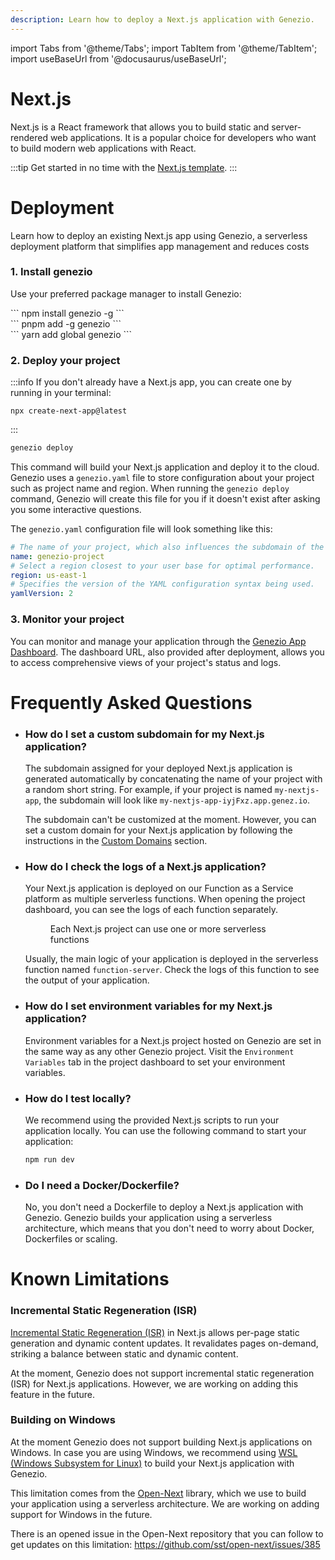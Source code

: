 ```yaml
---
description: Learn how to deploy a Next.js application with Genezio.
---
```


import Tabs from '@theme/Tabs';
import TabItem from '@theme/TabItem';
import useBaseUrl from '@docusaurus/useBaseUrl';

# Next.js

<head>
    <title>Next.js | Genezio Documentation</title>
</head>

Next.js is a React framework that allows you to build static and server-rendered web applications. It is a popular choice for developers who want to build modern web applications with React.

:::tip
Get started in no time with the [Next.js template](https://app.genez.io/nextjs-getting-started).
:::

# Deployment

Learn how to deploy an existing Next.js app using Genezio, a serverless deployment platform that simplifies app management and reduces costs

### 1. Install genezio

Use your preferred package manager to install Genezio:

<Tabs>
  <TabItem className="tab-item" value="npm" label="npm">
<div id="step1-install-npm">
  ```
  npm install genezio -g
  ```
  </div>
  </TabItem>
  <TabItem className="tab-item" value="pnpm" label="pnpm">
  <div id="step1-install-pnpm">
  ```
  pnpm add -g genezio
  ```
  </div>
  </TabItem>
  <TabItem  className="tab-item" value="yarn" label="yarn">
  <div id="step1-install-yarn">
  ```
  yarn add global genezio
  ```
  </div>
  </TabItem>
</Tabs>

### 2. Deploy your project

:::info
If you don't already have a Next.js app, you can create one by running in your terminal:
```
npx create-next-app@latest
```
:::

```bash
genezio deploy
```

This command will build your Next.js application and deploy it to the cloud. Genezio uses a `genezio.yaml` file to store configuration about your project such as project name and region. When running the `genezio deploy` command, Genezio will create this file for you if it doesn't exist after asking you some interactive questions.

The `genezio.yaml` configuration file will look something like this:

```yaml
# The name of your project, which also influences the subdomain of the project.
name: genezio-project
# Select a region closest to your user base for optimal performance.
region: us-east-1
# Specifies the version of the YAML configuration syntax being used.
yamlVersion: 2
```
### 3. Monitor your project
You can monitor and manage your application through the [Genezio App Dashboard](https://app.genez.io/dashboard). The dashboard URL, also provided after deployment, allows you to access comprehensive views of your project's status and logs.

# Frequently Asked Questions

-   ### How do I set a custom subdomain for my Next.js application?

    The subdomain assigned for your deployed Next.js application is generated automatically by concatenating the name of your project with a random short string. For example, if your project is named `my-nextjs-app`, the subdomain will look like `my-nextjs-app-iyjFxz.app.genez.io`.

    The subdomain can't be customized at the moment. However, you can set a custom domain for your Next.js application by following the instructions in the [Custom Domains](/features/custom-domain-configuration.md) section.

-   ### How do I check the logs of a Next.js application?

    Your Next.js application is deployed on our Function as a Service platform as multiple serverless functions. When opening the project dashboard, you can see the logs of each function separately.

    <figure style={{textAlign:"center"}}><img style={{cursor:"pointer"}} src={useBaseUrl("/img/frameworks/nextjs/deployed_functions.png")} alt=""/><figcaption>Each Next.js project can use one or more serverless functions</figcaption></figure>

    Usually, the main logic of your application is deployed in the serverless function named `function-server`. Check the logs of this function to see the output of your application.

-   ### How do I set environment variables for my Next.js application?

    Environment variables for a Next.js project hosted on Genezio are set in the same way as any other Genezio project. Visit the `Environment Variables` tab in the project dashboard to set your environment variables.

-   ### How do I test locally?

    We recommend using the provided Next.js scripts to run your application locally. You can use the following command to start your application:

    ```bash
    npm run dev
    ```

-   ### Do I need a Docker/Dockerfile?

    No, you don't need a Dockerfile to deploy a Next.js application with Genezio. Genezio builds your application using a serverless architecture, which means that you don't need to worry about Docker, Dockerfiles or scaling.

# Known Limitations

### Incremental Static Regeneration (ISR)

[Incremental Static Regeneration (ISR)](https://nextjs.org/docs/pages/building-your-application/data-fetching/incremental-static-regeneration) in Next.js allows per-page static generation and dynamic content updates. It revalidates pages on-demand, striking a balance between static and dynamic content.

At the moment, Genezio does not support incremental static regeneration (ISR) for Next.js applications. However, we are working on adding this feature in the future.

### Building on Windows

At the moment Genezio does not support building Next.js applications on Windows. In case you are using Windows, we recommend using [WSL (Windows Subsystem for Linux)](https://learn.microsoft.com/en-us/windows/wsl/install) to build your Next.js application with Genezio.

This limitation comes from the [Open-Next](https://open-next.js.org/) library, which we use to build your application using a serverless architecture. We are working on adding support for Windows in the future.

There is an opened issue in the Open-Next repository that you can follow to get updates on this limitation: https://github.com/sst/open-next/issues/385
